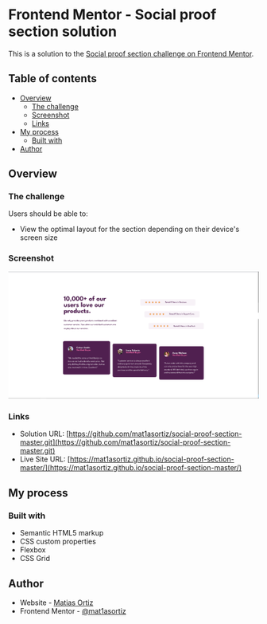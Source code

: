 # Frontend Mentor - Social proof section solution

This is a solution to the [Social proof section challenge on Frontend Mentor](https://www.frontendmentor.io/challenges/social-proof-section-6e0qTv_bA).

## Table of contents

- [Overview](#overview)
  - [The challenge](#the-challenge)
  - [Screenshot](#screenshot)
  - [Links](#links)
- [My process](#my-process)
  - [Built with](#built-with)
- [Author](#author)

## Overview

### The challenge

Users should be able to:

- View the optimal layout for the section depending on their device's screen size

### Screenshot

![](./screenshot.PNG)

### Links

- Solution URL: [https://github.com/mat1asortiz/social-proof-section-master.git](https://github.com/mat1asortiz/social-proof-section-master.git)
- Live Site URL: [https://mat1asortiz.github.io/social-proof-section-master/](https://mat1asortiz.github.io/social-proof-section-master/)

## My process

### Built with

- Semantic HTML5 markup
- CSS custom properties
- Flexbox
- CSS Grid

## Author

- Website - [Matias Ortiz](https://portafolio-matias-ortiz.000webhostapp.com/)
- Frontend Mentor - [@mat1asortiz](https://www.frontendmentor.io/profile/mat1asortiz)
